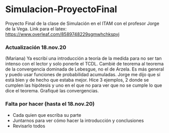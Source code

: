 # Simulacion-ProyectoFinal
Proyecto Final de la clase de Simulación en el ITAM con el profesor Jorge de la Vega.
Link para el latex: https://www.overleaf.com/8589748229sgmwhchkspvj


### Actualización 18.nov.20
(Mariana)
Ya escribí una introducción a teoría de la medida para no ser tan intenso con el lector y solo ponerle el TCDL. Cambié de teorema al teorema de la convergencia dominada de Lebesgue, no el de Arzela. Es más general y puedo usar funciones de probabilidad acumuladas. Jorge me dijo que sí está bien y de hecho que estaba mejor. Hice 3 ejemplos, 2 donde se cumplen las hipótesis y uno en el que no para ver que no se cumple lo que dice el teorema. Grafiqué las convergencias.


### Falta por hacer (hasta el 18.nov.20)
  - Cada quien que escriba su parte
  - Juntarnos para ver cómo hacer la introducción y conclusiones
  - Revisarlo todos
